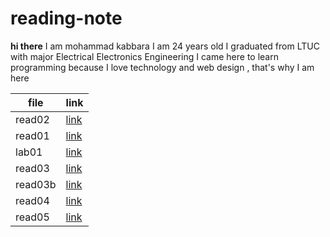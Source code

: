 # reading-note
**hi there** I am mohammad kabbara I am 24 years old I graduated from LTUC with major Electrical Electronics Engineering I came here to learn programming because I love technology and web design , that's why I am here


| file    | link|
| ----------- | ----------- |
|read02    |[link](read02.md)      |
| read01   | [link](read01.md)      |
| lab01   | [link](lab01.md)   
| read03   | [link](read03.md)     |
| read03b  | [link](read03b.md)   |  
| read04   | [link](read04.md)     |
| read05   | [link](read05.md)     |
